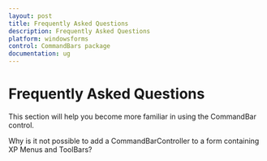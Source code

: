 ```yaml
---
layout: post
title: Frequently Asked Questions
description: Frequently Asked Questions
platform: windowsforms
control: CommandBars package
documentation: ug
---
```



# Frequently Asked Questions

This section will help you become more familiar in using the CommandBar control.

Why is it not possible to add a CommandBarController to a form containing XP Menus and ToolBars?